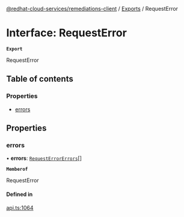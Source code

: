[@redhat-cloud-services/remediations-client](../README.md) / [Exports](../modules.md) / RequestError

# Interface: RequestError

**`Export`**

RequestError

## Table of contents

### Properties

- [errors](RequestError.md#errors)

## Properties

### errors

• **errors**: [`RequestErrorErrors`](RequestErrorErrors.md)[]

**`Memberof`**

RequestError

#### Defined in

[api.ts:1064](https://github.com/RedHatInsights/javascript-clients/blob/main/packages/remediations/api.ts#L1064)
